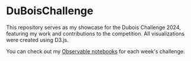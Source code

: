 # DuBoisChallenge
This repository serves as my showcase for the Dubois Challenge 2024, featuring my work and contributions to the competition. All visualizations were created using D3.js.

You can check out my [Observable notebooks](https://observablehq.com/@isinkosemen-duboischallenge2024) for each week's challenge.

